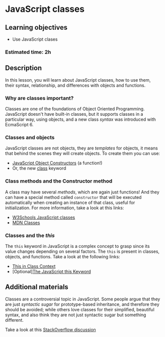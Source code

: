 # JavaScript classes

## Learning objectives
- Use JavaScript clases

### Estimated time: 2h

## Description 

In this lesson, you will learn about JavaScript classes, how to use them, their syntax, relationship, and differences with objects and functions.

### Why are classes important?

Classes are one of the foundations of Object Oriented Programming. JavaScript doesn't have built-in classes, but it supports classes in a particular way, using objects, and a new class *syntax* was introduced with EcmaScript 6.

### Classes and objects

JavaScript classes are not objects, they are *templates* for objects, it means that behind the scenes they will create objects. To create them you can use:
- [JavaScript Object Constructors](https://www.w3schools.com/JS/js_object_constructors.asp) (a function!)
- Or, the new [class](https://developer.mozilla.org/en-US/docs/Web/JavaScript/Reference/Classes) keyword

### Class methods and the Constructor method

A class may have several *methods*, which are again just functions! And they can have a special method called `constructor` that will be executed automatically when creating an instance of that class, useful for initialization. For more information, take a look at this links:

- [W3Schools JavaScript classes](https://www.w3schools.com/js/js_classes.asp)
- [MDN Classes](https://developer.mozilla.org/en-US/docs/Web/JavaScript/Reference/Classes#constructor)


### Classes and the *this*

The `this` keyword in JavaScript is a complex concept to grasp since its value changes depending on several factors. The `this` is present in classes, objects, and functions. Take a look at the following links:

- [This in Class Context](https://developer.mozilla.org/en-US/docs/Web/JavaScript/Reference/Operators/this#class_context)
- [Optional][The JavaScript this Keyword](https://www.w3schools.com/Js/js_this.asp)

## Additional materials

Classes are a controversial topic in JavaScript. Some people argue that they are just *syntactic sugar* for prototype-based inheritance, and therefore they should be avoided; while others love classes for their simplified, beautiful syntax, and also think they are not just syntactic sugar but something different.

Take a look at this [StackOverflow discussion](https://stackoverflow.com/questions/36419713/are-es6-classes-just-syntactic-sugar-for-the-prototypal-pattern-in-javascript)